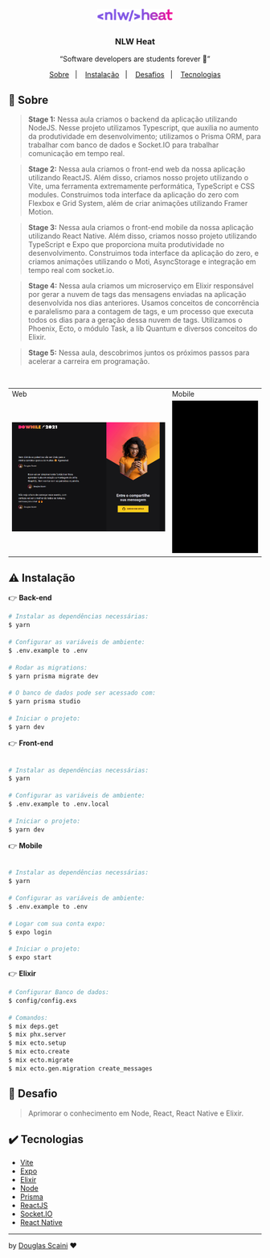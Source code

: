 <h1 align="center"><img src="./.github/logo.svg" width="150px"/></h1>

<h3 align="center">NLW Heat</h3>

<p align="center">“Software developers are students forever 🧠”</p>

<p align="center">
  <a href="#about">Sobre</a>&nbsp;&nbsp;&nbsp;|&nbsp;&nbsp;&nbsp;
  <a href="#install">Instalação</a>&nbsp;&nbsp;&nbsp;|&nbsp;&nbsp;&nbsp;
  <a href="#challenge">Desafios</a>&nbsp;&nbsp;&nbsp;|&nbsp;&nbsp;&nbsp;
  <a href="#technologies">Tecnologias</a>
</p>

## :speech_balloon: Sobre <a name="about"></a>

> **Stage 1:**
> Nessa aula criamos o backend da aplicação utilizando NodeJS. Nesse projeto utilizamos Typescript, que auxilia no aumento da produtividade em desenvolvimento; utilizamos o Prisma ORM, para trabalhar com banco de dados e Socket.IO para trabalhar comunicação em tempo real.

> **Stage 2:**
> Nessa aula criamos o front-end web da nossa aplicação utilizando ReactJS. Além disso, criamos nosso projeto utilizando o Vite, uma ferramenta extremamente performática, TypeScript e CSS modules. Construimos toda interface da aplicação do zero com Flexbox e Grid System, além de criar animações utilizando Framer Motion.

> **Stage 3:**
> Nessa aula criamos o front-end mobile da nossa aplicação utilizando React Native. Além disso, criamos nosso projeto utilizando TypeScript e Expo que proporciona muita produtividade no desenvolvimento. Construimos toda interface da aplicação do zero, e criamos animações utilizando o Moti, AsyncStorage e integração em tempo real com socket.io.

> **Stage 4:**
> Nessa aula criamos um microserviço em Elixir responsável por gerar a nuvem de tags das mensagens enviadas na aplicação desenvolvida nos dias anteriores. Usamos conceitos de concorrência e paralelismo para a contagem de tags, e um processo que executa todos os dias para a geração dessa nuvem de tags. Utilizamos o Phoenix, Ecto, o módulo Task, a lib Quantum e diversos conceitos do Elixir.

> **Stage 5:**
> Nessa aula, descobrimos juntos os próximos passos para acelerar a carreira em programação.

<br />
<table>
  <tr>
    <td colspan="1">Web</td>
    <td colspan="1">Mobile</td>
  </tr>
  <tr>
    <td><img src="./.github/nlwheat.gif" width="100%" /></td></td>
    <td><img src="./.github/mobile.gif" width="100%" height="90%" /></td></td>
  </tr>
</table>

## :warning: Instalação <a name="install"></a>

👉 **Back-end**

```bash
# Instalar as dependências necessárias:
$ yarn

# Configurar as variáveis de ambiente:
$ .env.example to .env

# Rodar as migrations:
$ yarn prisma migrate dev

# O banco de dados pode ser acessado com:
$ yarn prisma studio

# Iniciar o projeto:
$ yarn dev

```

👉 **Front-end**

```bash

# Instalar as dependências necessárias:
$ yarn

# Configurar as variáveis de ambiente:
$ .env.example to .env.local

# Iniciar o projeto:
$ yarn dev
```

👉 **Mobile**

```bash

# Instalar as dependências necessárias:
$ yarn

# Configurar as variáveis de ambiente:
$ .env.example to .env

# Logar com sua conta expo:
$ expo login

# Iniciar o projeto:
$ expo start
```

👉 **Elixir**

```bash
# Configurar Banco de dados:
$ config/config.exs

# Comandos:
$ mix deps.get
$ mix phx.server
$ mix ecto.setup
$ mix ecto.create
$ mix ecto.migrate
$ mix ecto.gen.migration create_messages
```

## :triangular_flag_on_post: Desafio <a name="challenge"></a>

> Aprimorar o conhecimento em Node, React, React Native e Elixir.

## :heavy_check_mark: Tecnologias <a name="technologies"></a>

- [Vite](https://vitejs.dev/)
- [Expo](https://expo.dev/)
- [Elixir](https://elixir-lang.org/)
- [Node](https://nodejs.org/en/)
- [Prisma](https://www.prisma.io/)
- [ReactJS](https://pt-br.reactjs.org/)
- [Socket.IO](https://socket.io/)
- [React Native](https://reactnative.dev//)

---

by [Douglas Scaini](https://www.github.com/douglasscaini) ❤️

